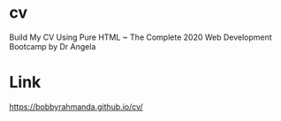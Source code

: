 # cv
Build My CV Using Pure HTML ~ The Complete 2020 Web Development Bootcamp by Dr Angela

# Link
https://bobbyrahmanda.github.io/cv/
